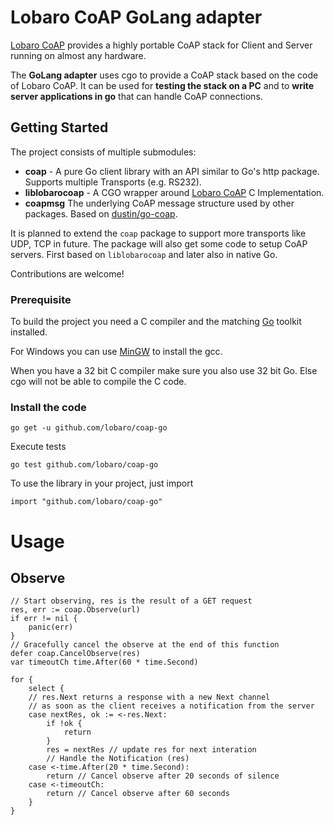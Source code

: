 # Lobaro CoAP GoLang adapter

[Lobaro CoAP](https://github.com/lobaro/lobaro-coap) provides a highly portable CoAP stack for Client and Server running on almost any hardware.

The **GoLang adapter** uses cgo to provide a CoAP stack based on the code of Lobaro CoAP. It can be used for **testing the stack on a PC** and to **write server applications in go** that can handle CoAP connections.

## Getting Started

The project consists of multiple submodules:

* **coap** - A pure Go client library with an API similar to Go's http package. Supports multiple Transports (e.g. RS232).
* **liblobarocoap** - A CGO wrapper around [Lobaro CoAP](https://github.com/lobaro/lobaro-coap) C Implementation.
* **coapmsg** The underlying CoAP message structure used by other packages. Based on [dustin/go-coap](https://github.com/dustin/go-coap).

It is planned to extend the `coap` package to support more transports like UDP, TCP in future. The package will also get some code to setup CoAP servers. First based on `liblobarocoap` and later also in native Go.

Contributions are welcome!

### Prerequisite 
To build the project you need a C compiler and the matching [Go](https://golang.org/dl/) toolkit installed. 

For Windows you can use [MinGW](http://www.mingw.org/) to install the gcc. 

When you have a 32 bit C compiler make sure you also use 32 bit Go. Else cgo will not be able to compile the C code.

### Install the code

```
go get -u github.com/lobaro/coap-go
```

Execute tests
```
go test github.com/lobaro/coap-go
```

To use the library in your project, just import
```
import "github.com/lobaro/coap-go"
```

# Usage

## Observe

```
// Start observing, res is the result of a GET request
res, err := coap.Observe(url)
if err != nil {
	panic(err)
}
// Gracefully cancel the observe at the end of this function
defer coap.CancelObserve(res)
var timeoutCh time.After(60 * time.Second)

for {
	select {
	// res.Next returns a response with a new Next channel
	// as soon as the client receives a notification from the server
	case nextRes, ok := <-res.Next:
		if !ok {
			return
		}
		res = nextRes // update res for next interation
		// Handle the Notification (res)
	case <-time.After(20 * time.Second):
		return // Cancel observe after 20 seconds of silence
	case <-timeoutCh:
		return // Cancel observe after 60 seconds
	}
}
```
